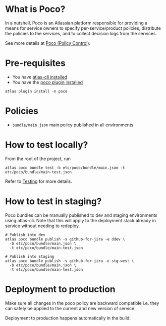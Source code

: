 # What is Poco?

In a nutshell, Poco is an Atlassian platform responsible for providing a means for service owners to specify
per-service/product policies, distribute the policies to the services, and to collect decision logs from the services.

See more details at [Poco (Policy Control)](https://developer.atlassian.com/platform/poco/).

# Pre-requisites

- You have [atlas-cli installed](https://developer.atlassian.com/platform/atlas-cli/users/install/)
- You have the [poco plugin installed](https://developer.atlassian.com/platform/poco/cli/installation/)

```shell
atlas plugin install -n poco
```

# Policies
- `bundle/main.json` main policy published in all environments

# How to test locally?
From the root of the project, run

```shell
atlas poco bundle test -b etc/poco/bundle/main.json -t etc/poco/bundle/main-test.json
```

Refer to [Testing](https://developer.atlassian.com/platform/poco/policies/workflow/testing/) for more details.

# How to test in staging?

Poco bundles can be manually published to dev and staging environments using atlas-cli. Note that this will apply
to the deployment stack already in service without needing to redeploy.

```shell
# Publish into dev
atlas poco bundle publish -s github-for-jira -e ddev \
  -b etc/poco/bundle/main.json \
  -t etc/poco/bundle/main-test.json 

# Publish into staging
atlas poco bundle publish -s github-for-jira -e stg-west \
  -b etc/poco/bundle/main.json \
  -t etc/poco/bundle/main-test.json 
```

# Deployment to production

Make sure all changes in the poco policy are backward compatible i.e. they can safely be applied to the current and new version of service.

Deployment to production happens automatically in the build.
